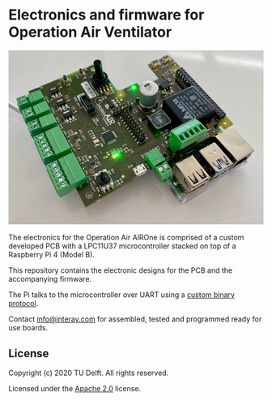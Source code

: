 # Electronics and firmware for Operation Air Ventilator

![OperationAir PCB](img/pcb_v2.jpg)

The electronics for the Operation Air AIROne is comprised of a custom developed PCB with a LPC11U37 microcontroller stacked on top of a Raspberry Pi 4 (Model B).

This repository contains the electronic designs for the PCB and the accompanying firmware.

The Pi talks to the microcontroller over UART using a [custom binary protocol](firmware/README.md#uart-communication-protocol).

Contact info@interay.com for assembled, tested and programmed ready for use boards.


## License

Copyright (c) 2020 TU Delft. All rights reserved.

Licensed under the [Apache 2.0](LICENSE) license.
